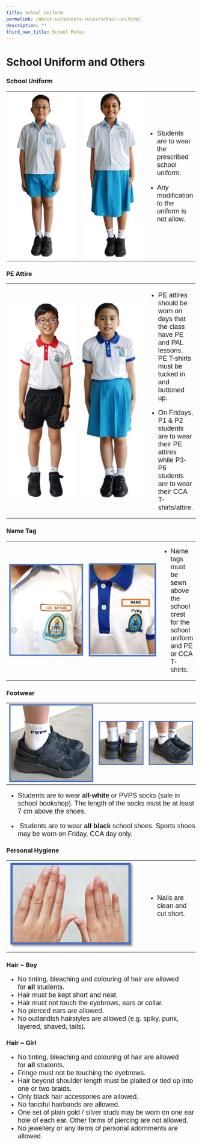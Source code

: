 ```yaml
---
title: School Uniform
permalink: /about-us/schools-rules/school-uniform/
description: ""
third_nav_title: School Rules
---
```

# School Uniform and Others
### School Uniform  

<table><tbody><tr><td style="width: 203px;">
<img src="/images/About%20Us/School%20Uniform%20and%20Others/Uniform_Boy.jpg">

</td><td style="width: 180px;"><img src="/images/About%20Us/School%20Uniform%20and%20Others/Uniform_Girl.jpg"></td>

<td><font face="arial, sans-serif" size="4">
	
*  Students are to wear the prescribed school uniform.

* Any modification to the uniform is not allow. </font>

</td>
</tr></tbody></table>


### PE Attire

<table><tbody><tr><td style="width: 190px;">
<img src="/images/About%20Us/School%20Uniform%20and%20Others/PE_Boy.jpg">

</td><td style="width: 180px;">
<img 
src="/images/About%20Us/School%20Uniform%20and%20Others/PE-Girl.jpg"></td>

<td><font face="arial, sans-serif" size="4">
	
*  PE attires should be worn on days that the class have PE and PAL lessons. PE T-shirts must be tucked in and buttoned up.

* On Fridays, P1 & P2 students are to wear their PE attires while P3-P6 students are to wear their CCA T-shirts/attire. </font>

</td>
</tr></tbody></table>

### Name Tag

<table><tbody><tr><td style="width: 203px;">
<img src="/images/About%20Us/School%20Uniform%20and%20Others/Name%20tag_1.png">

</td><td style="width: 185px;"><img src="/images/About%20Us/School%20Uniform%20and%20Others/Name%20tag_2.png"></td>

<td><font face="arial, sans-serif" size="4">
	
*  Name tags must be sewn above the school crest for the school uniform and PE or CCA T-shirts. </font>
	
</td>
</tr></tbody></table>

 
### Footwear

<table><tbody><tr><td style="width: 225px;">
<img src="/images/About%20Us/School%20Uniform%20and%20Others/Footwear_1.png">

</td><td style="width: ;"><img src="/images/About%20Us/School%20Uniform%20and%20Others/Footwear_2.png"></td>

<td style="width: ;"><img src="/images/About%20Us/School%20Uniform%20and%20Others/Footwear_3.png"></td>
	

</tr></tbody></table>

<font face="arial, sans-serif" size="4">
	
*   Students are to wear&nbsp;**all-white**&nbsp;or PVPS socks (sale in school bookshop). The length of the socks must be at least 7 cm above the shoes. 
    
*   &nbsp;Students are to wear&nbsp;**all black**&nbsp;school shoes. Sports shoes may be worn on Friday, CCA day only.
	
</font>

### Personal Hygiene

<table>

<tbody><tr><td style="width: 350px;"><img src="/images/About%20Us/School%20Uniform%20and%20Others/Personal%20Hygiene.png"></td>

<td><font face="arial, sans-serif" size="4">
	
*  Nails are clean and cut short. 
	
</font>

</td>
</tr></tbody></table>

### Hair ~ Boy
<font face="arial, sans-serif" size="4">
		
*   No tinting, bleaching and colouring of hair are allowed for&nbsp;**all**&nbsp;students.
*   Hair must be kept short and neat.
*   Hair must not touch the eyebrows, ears or collar.
*   No pierced ears are allowed.
*   No outlandish hairstyles are allowed&nbsp;(e.g. spiky, punk, layered, shaved, tails).

</font>
	
### Hair ~ Girl
<font face="arial, sans-serif" size="4">
	
*   No tinting, bleaching and colouring of hair are allowed for&nbsp;**all** students.
*   Fringe must not be touching the eyebrows.
*   Hair beyond shoulder length must be plaited or tied up into one or two braids.
*   Only black hair accessories are allowed.
*   No fanciful hairbands are allowed.
*   One set of plain gold / silver studs may be worn on one ear hole of each ear. Other forms of piercing are not allowed.
*   No jewellery or any items of personal adornments are allowed.
	
</font>